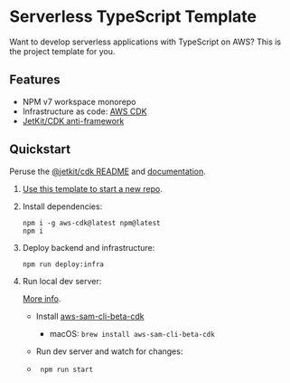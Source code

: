 # Serverless TypeScript Template

Want to develop serverless applications with TypeScript on AWS? This is the project template for you.

## Features

* NPM v7 workspace monorepo
* Infrastructure as code: [AWS CDK](https://docs.aws.amazon.com/cdk/latest/guide/home.html)
* [JetKit/CDK anti-framework](https://www.jetkit.dev/)

## Quickstart

Peruse the [@jetkit/cdk README](https://github.com/jetbridge/jetkit-cdk#readme) and [documentation](https://www.jetkit.dev/).

1. [Use this template to start a new repo](https://github.com/jetbridge/jkv2-ts-template/generate).
1. Install dependencies:

    ```shell
    npm i -g aws-cdk@latest npm@latest
    npm i
    ```

2. Deploy backend and infrastructure:

    ```shell
    npm run deploy:infra
    ```

3. Run local dev server:

   [More info](https://aws.amazon.com/blogs/compute/better-together-aws-sam-and-aws-cdk/).

   * Install [aws-sam-cli-beta-cdk](https://docs.aws.amazon.com/serverless-application-model/latest/developerguide/serverless-cdk-getting-started.html)
      *  macOS: `brew install aws-sam-cli-beta-cdk`

   * Run dev server and watch for changes:

   * ```shell
      npm run start
      ```

